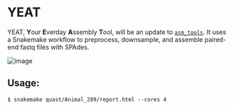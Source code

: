 # YEAT

YEAT, **Y**our **E**verday **A**ssembly **T**ool, will be an update to [`asm_tools`](https://github.com/bioforensics/asm_tools). It uses a Snakemake workflow to preprocess, downsample, and assemble paired-end fastq files with SPAdes.

![image](https://user-images.githubusercontent.com/33472323/136430828-a62708d2-7a0b-49f6-ace7-d688d26ff199.png)

## Usage:

```$ snakemake quast/Animal_289/report.html --cores 4```
